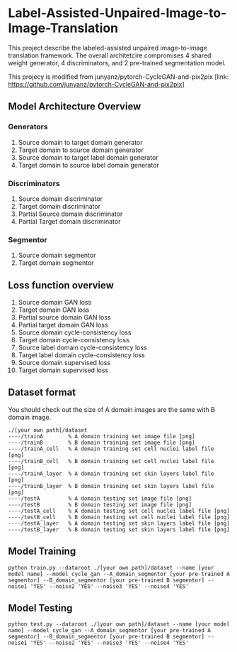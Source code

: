 # Label-Assisted-Unpaired-Image-to-Image-Translation

This project describe the labeled-assisted unpaired image-to-image translation framework. The overall architetcire compromises 4 shared weight generator, 4 discriminators, and 2 pre-trained segmentation model.

This projecy is modified from junyanz/pytorch-CycleGAN-and-pix2pix [link: https://github.com/junyanz/pytorch-CycleGAN-and-pix2pix]


## Model Architecture Overview

### Generators
1. Source domain to target domain generator
2. Target domain to source domain generator
3. Source domain to target label domain generator
4. Target domain to source label domain generator

### Discriminators
1. Source domain discriminator
2. Target domain discriminator
3. Partial Source domain discriminator
4. Partial Target domain discriminator

### Segmentor
1. Source domain segmentor
2. Target domain segmentor

## Loss function overview
1. Source domain GAN loss
2. Target domain GAN loss
3. Partial source domain GAN loss
4. Partial target domain GAN loss
5. Source domain cycle-consistency loss
6. Target domain cycle-consistency loss
7. Source label domain cycle-consistency loss
8. Target label domain cycle-consistency loss
9. Source domain supervised loss
10. Target domain supervised loss

## Dataset format

You should check out the size of A domain images are the same with B domain image.

```
./[your own path]/dataset
----/trainA        % A domain training set image file [png]
----/trainB        % B domain training set image file [png]
----/trainA_cell   % A domain training set cell nuclei label file [png]
----/trainB_cell   % B domain training set cell nuclei label file [png]
----/trainA_layer  % A domain training set skin layers label file [png]
----/trainB_layer  % B domain training set skin layers label file [png]
----/testA         % A domain testing set image file [png]
----/testB         % B domain testing set image file [png]
----/testA_cell    % A domain testing set cell nuclei label file [png]
----/testB_cell    % B domain testing set cell nuclei label file [png]
----/testA_layer   % A domain testing set skin layers label file [png]
----/testB_layer   % B domain testing set skin layers label file [png]
```

## Model Training

```
python train.py --dataroot ./[your own path]/dataset --name [your model name] --model cycle_gan --A_domain_segmentor [your pre-trained A segmentor] --B_domain_segmentor [your pre-trained B segmentor] --noise1 'YES' --noise2 'YES' --noise3 'YES' --noise4 'YES' 
```

## Model Testing
```
python test.py --dataroot ./[your own path]/dataset --name [your model name] --model cycle_gan --A_domain_segmentor [your pre-trained A segmentor] --B_domain_segmentor [your pre-trained B segmentor] --noise1 'YES' --noise2 'YES' --noise3 'YES' --noise4 'YES' 
```



